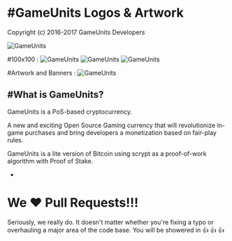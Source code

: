 #GameUnits Logos & Artwork
================================
Copyright (c) 2016-2017 GameUnits Developers<br>

![GameUnits](https://raw.githubusercontent.com/gameunits/gameunits-logos/master/logo.png)

#100x100 :
![GameUnits](https://raw.githubusercontent.com/gameunits/gameunits-logos/master/100x100-black.png)
![GameUnits](https://raw.githubusercontent.com/gameunits/gameunits-logos/master/100x100-grey.png)
![GameUnits](https://raw.githubusercontent.com/gameunits/gameunits-logos/master/100x100-lady.png)

#Artwork and Banners :
![GameUnits](https://raw.githubusercontent.com/gameunits/gameunits-logos/master/artwork.png)

#What is GameUnits?
----------------
GameUnits is a PoS-based cryptocurrency.

A new and exciting Open Source Gaming currency that will revolutionize in-game purchases and bring developers a monetization based on fair-play rules.

GameUnits is a lite version of Bitcoin using scrypt as a proof-of-work algorithm with Proof of Stake.

-

# We :heart: Pull Requests!!!
Seriously, we really do.  It doesn't matter whether you're fixing a typo or overhauling a major area of the code base.  You will be showered in :thumbsup: :thumbsup: :thumbsup:<br>
